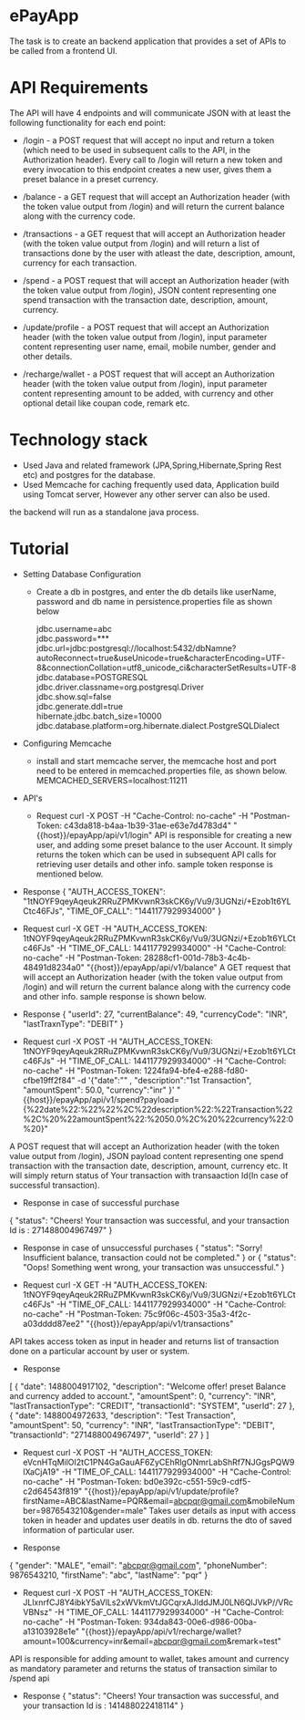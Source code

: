 # ePayApp
The task is to create an backend application that provides a set of APIs to be called from a frontend UI.
# API Requirements
The API will have 4 endpoints and will communicate JSON with at least the following functionality for each end point:

* /login -  a POST request that will accept no input and return a token (which need to be used in subsequent calls to the API, in the Authorization header). Every call  to /login will return a new token and every invocation to this endpoint creates a new user, gives them a preset balance in a preset currency. 

* /balance -  a GET request that will accept an Authorization header (with the token value output from /login) and  will return the current balance along with the currency code.

* /transactions - a GET request that will accept an Authorization header (with the token value output from /login) and  will return a list of transactions done by the user with atleast the date, description, amount, currency for each transaction.

* /spend - a POST request that will accept an Authorization header (with the token value output from /login), JSON content representing one spend transaction with the transaction date, description, amount, currency.

* /update/profile - a POST request that will accept an Authorization header (with the token value output from /login),  input parameter  content representing user name, email, mobile number, gender and other details.

* /recharge/wallet - a POST request that will accept an Authorization header (with the token value output from /login),  input parameter  content representing amount to be added, with currency and other optional detail like coupan code, remark etc.

# Technology stack

* Used Java and related framework (JPA,Spring,Hibernate,Spring Rest etc) and postgres for the database. 
* Used Memcache for caching frequently used data, Application build using Tomcat server, However any other server can also be used.

the backend will run as a standalone java process. 

# Tutorial

* Setting Database Configuration
  + Create a db in postgres, and enter the db details like userName, password and db name in persistence.properties file as shown below

    jdbc.username=abc   
    jdbc.password=***   
    jdbc.url=jdbc:postgresql://localhost:5432/dbNamne?autoReconnect=true&useUnicode=true&characterEncoding=UTF-   8&connectionCollation=utf8_unicode_ci&characterSetResults=UTF-8   
    jdbc.database=POSTGRESQL  
    jdbc.driver.classname=org.postgresql.Driver   
    jdbc.show.sql=false   
    jdbc.generate.ddl=true  
    hibernate.jdbc.batch_size=10000   
    jdbc.database.platform=org.hibernate.dialect.PostgreSQLDialect  
  
* Configuring Memcache
  + install and start memcache server, the memcache host and port need to be entered in memcached.properties file, as shown below.              MEMCACHED_SERVERS=localhost:11211
  
*  API's
   + Request
    curl -X POST -H "Cache-Control: no-cache" -H "Postman-Token: c43da818-b4aa-1b39-31ae-e63e7d4783d4" "{{host}}/epayApp/api/v1/login"
    API is responsible for creating a new user, and adding some preset balance to the user Account. It simply returns the token which       can be used in subsequent API calls for retrieving user details and other info. sample token response is mentioned below.
  + Response
   {
    "AUTH_ACCESS_TOKEN": "1tNOYF9qeyAqeuk2RRuZPMKvwnR3skCK6y/Vu9/3UGNzi/+Ezob1t6YLCtc46FJs",
    "TIME_OF_CALL": "1441177929934000"
  }
  
  + Request
    curl -X GET -H "AUTH_ACCESS_TOKEN: 1tNOYF9qeyAqeuk2RRuZPMKvwnR3skCK6y/Vu9/3UGNzi/+Ezob1t6YLCtc46FJs" -H "TIME_OF_CALL:                  1441177929934000" -H "Cache-Control: no-cache" -H "Postman-Token: 28288cf1-001d-78b3-4c4b-48491d8234a0" "{{host}}/epayApp/api/v1/balance"
    A GET request that will accept an Authorization header (with the token value output from /login) and  will return the current           balance along with the currency code and other info. sample response is shown below.
    
  + Response
    {
    "userId": 27,
    "currentBalance": 49,
    "currencyCode": "INR",
    "lastTraxnType": "DEBIT"
    }
  + Request
curl -X POST -H "AUTH_ACCESS_TOKEN: 1tNOYF9qeyAqeuk2RRuZPMKvwnR3skCK6y/Vu9/3UGNzi/+Ezob1t6YLCtc46FJs" -H "TIME_OF_CALL: 1441177929934000" -H "Cache-Control: no-cache" -H "Postman-Token: 1224fa94-bfe4-e288-fd80-cfbe19ff2f84" -d '{"date":"" ,
"description":"1st Transaction",
"amountSpent": 50.0,
"currency":"inr"
}' "{{host}}/epayApp/api/v1/spend?payload={%22date%22:%22%22%2C%22description%22:%22Transaction%22%2C%20%22amountSpent%22:%2050.0%2C%20%22currency%22:0%20}"

A POST request that will accept an Authorization header (with the token value output from /login), JSON payload content representing one spend transaction with the transaction date, description, amount, currency etc. It will simply return status of Your transaction with transaaction Id(In case of successful transaction).

+ Response in case of successful purchase

{
    "status": "Cheers! Your transaction was successful, and your transaction Id is : 271488004967497"
}
+ Response in case of unsuccessful purchases
{
  "status": "Sorry! Insufficient balance, transaction could not be completed."
}
or
{
  "status": "Oops! Something went wrong, your transaction was unsuccessful."
}

+ Request
curl -X GET -H "AUTH_ACCESS_TOKEN: 1tNOYF9qeyAqeuk2RRuZPMKvwnR3skCK6y/Vu9/3UGNzi/+Ezob1t6YLCtc46FJs" -H "TIME_OF_CALL: 1441177929934000" -H "Cache-Control: no-cache" -H "Postman-Token: 75c9f06c-4503-35a3-4f2c-a03dddd87ee2" "{{host}}/epayApp/api/v1/transactions"

API takes access token as input in header and returns list of transaction done on a particular account by user or system.
+ Response

[
    {
        "date": 1488004917102,
        "description": "Welcome offer! preset Balance and currency added to account.",
        "amountSpent": 0,
        "currency": "INR",
        "lastTransactionType": "CREDIT",
        "transactionId": "SYSTEM",
        "userId": 27
    },
    {
        "date": 1488004972633,
        "description": "Test Transaction",
        "amountSpent": 50,
        "currency": "INR",
        "lastTransactionType": "DEBIT",
        "transactionId": "271488004967497",
        "userId": 27
    }
]

+ Request
curl -X POST -H "AUTH_ACCESS_TOKEN: eVcnHTqMilOI2tC1PN4GaGauAF6ZyCEhRlgONmrLabShRf7NJGgsPQW9lXaCjA19" -H "TIME_OF_CALL: 1441177929934000" -H "Cache-Control: no-cache" -H "Postman-Token: bd0e392c-c551-59c9-cdf5-c2d64543f819" "{{host}}/epayApp/api/v1/update/profile?firstName=ABC&lastName=PQR&email=abcpqr@gmail.com&mobileNumber=9876543210&gender=male"
Takes user details as input with access token in header and updates user deatils in db. returns the dto of saved information of particular user.
 
+ Response

{
    "gender": "MALE",
    "email": "abcpqr@gmail.com",
    "phoneNumber": 9876543210,
    "firstName": "abc",
    "lastName": "pqr"
}

+ Request
curl -X POST -H "AUTH_ACCESS_TOKEN: JLlxnrfCJ8Y4ibkY5aVlLs2xWVkmVtJGCqrxAJlddJMJ0LN6QlJVkP//VRcVBNsz" -H "TIME_OF_CALL: 1441177929934000" -H "Cache-Control: no-cache" -H "Postman-Token: 934da843-00e6-d986-00ba-a13103928e1e" "{{host}}/epayApp/api/v1/recharge/wallet?amount=100&currency=inr&email=abcpqr@gmail.com&remark=test"

API is responsible for adding amount to wallet, takes amount and currency as mandatory parameter and returns the status of transaction similar to /spend api
+ Response
{
    "status": "Cheers! Your transaction was successful, and your transaction Id is : 141488022418114"
}
